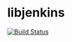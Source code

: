 libjenkins
==========
[![Build Status](https://secure.travis-ci.org/supki/libjenkins.png?branch=master)](http://travis-ci.org/supki/libjenkins)
